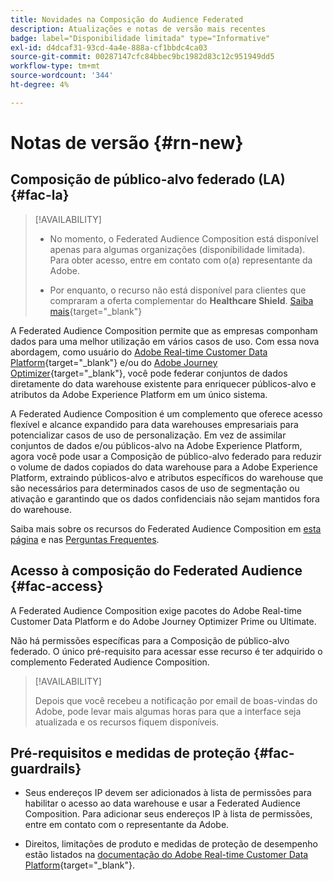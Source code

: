 ```yaml
---
title: Novidades na Composição do Audience Federated
description: Atualizações e notas de versão mais recentes
badge: label="Disponibilidade limitada" type="Informative"
exl-id: d4dcaf31-93cd-4a4e-888a-cf1bbdc4ca03
source-git-commit: 00287147cfc84bbec9bc1982d83c12c951949dd5
workflow-type: tm+mt
source-wordcount: '344'
ht-degree: 4%

---
```


# Notas de versão {#rn-new}

## Composição de público-alvo federado (LA) {#fac-la}

>[!AVAILABILITY]
>
>* No momento, o Federated Audience Composition está disponível apenas para algumas organizações (disponibilidade limitada). Para obter acesso, entre em contato com o(a) representante da Adobe.
>
>* Por enquanto, o recurso não está disponível para clientes que compraram a oferta complementar do **Healthcare Shield**. [Saiba mais](https://experienceleague.adobe.com/en/docs/events/customer-data-management-voices-recordings/governance/healthcare-shield){target="_blank"}


A Federated Audience Composition permite que as empresas componham dados para uma melhor utilização em vários casos de uso. Com essa nova abordagem, como usuário do [Adobe Real-time Customer Data Platform](https://experienceleague.adobe.com/en/docs/experience-platform/segmentation/home){target="_blank"} e/ou do [Adobe Journey Optimizer](https://experienceleague.adobe.com/en/docs/journey-optimizer/using/ajo-home?lang=pt-BR){target="_blank"}, você pode federar conjuntos de dados diretamente do data warehouse existente para enriquecer públicos-alvo e atributos da Adobe Experience Platform em um único sistema.

A Federated Audience Composition é um complemento que oferece acesso flexível e alcance expandido para data warehouses empresariais para potencializar casos de uso de personalização.
Em vez de assimilar conjuntos de dados e/ou públicos-alvo na Adobe Experience Platform, agora você pode usar a Composição de público-alvo federado para reduzir o volume de dados copiados do data warehouse para a Adobe Experience Platform, extraindo públicos-alvo e atributos específicos do warehouse que são necessários para determinados casos de uso de segmentação ou ativação e garantindo que os dados confidenciais não sejam mantidos fora do warehouse.

Saiba mais sobre os recursos do Federated Audience Composition em [esta página](get-started.md) e nas [Perguntas Frequentes](get-started.md#faq).

## Acesso à composição do Federated Audience {#fac-access}

A Federated Audience Composition exige pacotes do Adobe Real-time Customer Data Platform e do Adobe Journey Optimizer Prime ou Ultimate.

Não há permissões específicas para a Composição de público-alvo federado. O único pré-requisito para acessar esse recurso é ter adquirido o complemento Federated Audience Composition.

>[!AVAILABILITY]
>
>Depois que você recebeu a notificação por email de boas-vindas do Adobe, pode levar mais algumas horas para que a interface seja atualizada e os recursos fiquem disponíveis.
>

## Pré-requisitos e medidas de proteção {#fac-guardrails}

* Seus endereços IP devem ser adicionados à lista de permissões para habilitar o acesso ao data warehouse e usar a Federated Audience Composition. Para adicionar seus endereços IP à lista de permissões, entre em contato com o representante da Adobe.

* Direitos, limitações de produto e medidas de proteção de desempenho estão listados na [documentação do Adobe Real-time Customer Data Platform](https://experienceleague.adobe.com/en/docs/experience-platform/profile/guardrails){target="_blank"}.
